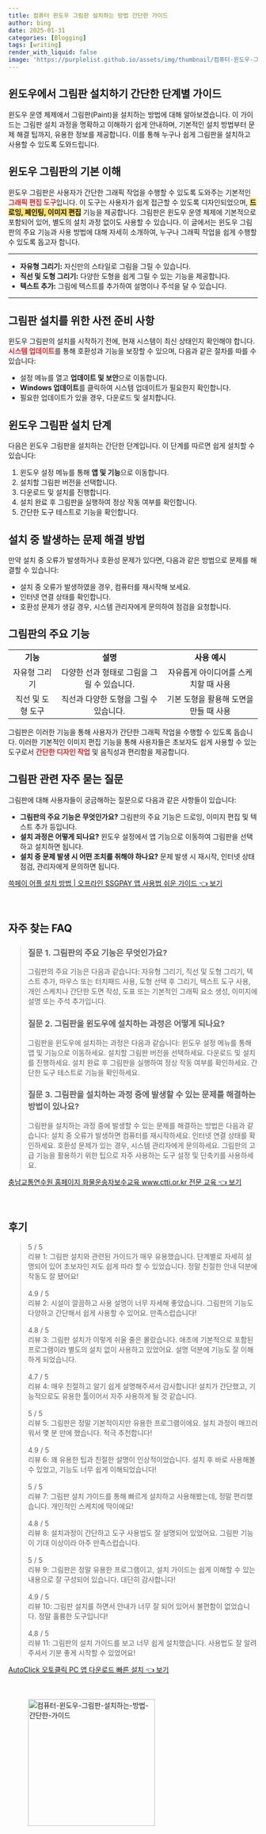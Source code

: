 ```yaml
---
title: 컴퓨터 윈도우 그림판 설치하는 방법 간단한 가이드
author: bing
date: 2025-01-31
categories: [Blogging]
tags: [writing]
render_with_liquid: false
image: 'https://purplelist.github.io/assets/img/thumbnail/컴퓨터-윈도우-그림판-설치하는-방법-간단한-가이드.webp'
---
```



<h2 id='그림판_설치_가이드'>윈도우에서 그림판 설치하기 간단한 단계별 가이드</h2>

<p>윈도우 운영 체제에서 그림판(Paint)을 설치하는 방법에 대해 알아보겠습니다. 이 가이드는 그림판 설치 과정을 명확하고 이해하기 쉽게 안내하며, 기본적인 설치 방법부터 문제 해결 팁까지, 유용한 정보를 제공합니다. 이를 통해 누구나 쉽게 그림판을 설치하고 사용할 수 있도록 도와드립니다.</p>

<h2 id='그림판_기본_소개'>윈도우 그림판의 기본 이해</h2>

<p>윈도우 그림판은 사용자가 간단한 그래픽 작업을 수행할 수 있도록 도와주는 기본적인 <b><span style="color: #ee2323;">그래픽 편집 도구</span></b>입니다. 이 도구는 사용자가 쉽게 접근할 수 있도록 디자인되었으며, <b><span style="background-color: #ffe066;">드로잉, 페인팅, 이미지 편집</span></b> 기능을 제공합니다. 그림판은 윈도우 운영 체제에 기본적으로 포함되어 있어, 별도의 설치 과정 없이도 사용할 수 있습니다. 이 글에서는 윈도우 그림판의 주요 기능과 사용 방법에 대해 자세히 소개하여, 누구나 그래픽 작업을 쉽게 수행할 수 있도록 돕고자 합니다.</p>

<hr />

<ul>
    <li><b>자유형 그리기:</b> 자신만의 스타일로 그림을 그릴 수 있습니다.</li>
    <li><b>직선 및 도형 그리기:</b> 다양한 도형을 쉽게 그릴 수 있는 기능을 제공합니다.</li>
    <li><b>텍스트 추가:</b> 그림에 텍스트를 추가하여 설명이나 주석을 달 수 있습니다.</li>
</ul>

<hr />

<h2 id='그림판_설치_사전_준비'>그림판 설치를 위한 사전 준비 사항</h2>

<p>윈도우 그림판의 설치를 시작하기 전에, 현재 시스템이 최신 상태인지 확인해야 합니다. <b><span style="color: #ee2323;">시스템 업데이트</span></b>를 통해 호환성과 기능을 보장할 수 있으며, 다음과 같은 절차를 따를 수 있습니다:</p>

<ul>
    <li>설정 메뉴를 열고 <b>업데이트 및 보안</b>으로 이동합니다.</li>
    <li><b>Windows 업데이트</b>를 클릭하여 시스템 업데이트가 필요한지 확인합니다.</li>
    <li>필요한 업데이트가 있을 경우, 다운로드 및 설치합니다.</li>
</ul>

<h2 id='그림판_설치_단계'>윈도우 그림판 설치 단계</h2>

<p>다음은 윈도우 그림판을 설치하는 간단한 단계입니다. 이 단계를 따르면 쉽게 설치할 수 있습니다:</p>

<ol>
    <li>윈도우 설정 메뉴를 통해 <b>앱 및 기능</b>으로 이동합니다.</li>
    <li>설치할 그림판 버전을 선택합니다.</li>
    <li>다운로드 및 설치를 진행합니다.</li>
    <li>설치 완료 후 그림판을 실행하여 정상 작동 여부를 확인합니다.</li>
    <li>간단한 도구 테스트로 기능을 확인합니다.</li>
</ol>

<h2 id='설치_문제_해결'>설치 중 발생하는 문제 해결 방법</h2>

<p>만약 설치 중 오류가 발생하거나 호환성 문제가 있다면, 다음과 같은 방법으로 문제를 해결할 수 있습니다:</p>

<ul>
    <li>설치 중 오류가 발생하였을 경우, 컴퓨터를 재시작해 보세요.</li>
    <li>인터넷 연결 상태를 확인합니다.</li>
    <li>호환성 문제가 생길 경우, 시스템 관리자에게 문의하여 점검을 요청합니다.</li>
</ul>

<h2 id='그림판_기능과_도구'>그림판의 주요 기능</h2>

<table>
    <tr>
        <td style="text-align: center; height: 17px;"><b>기능</b></td>
        <td style="text-align: center; height: 17px;"><b>설명</b></td>
        <td style="text-align: center; height: 17px;"><b>사용 예시</b></td>
    </tr>
    <tr>
        <td style="text-align: center; height: 17px;">자유형 그리기</td>
        <td style="text-align: center; height: 17px;">다양한 선과 형태로 그림을 그릴 수 있습니다.</td>
        <td style="text-align: center; height: 17px;">자유롭게 아이디어를 스케치할 때 사용</td>
    </tr>
    <tr>
        <td style="text-align: center; height: 17px;">직선 및 도형 도구</td>
        <td style="text-align: center; height: 17px;">직선과 다양한 도형을 그릴 수 있습니다.</td>
        <td style="text-align: center; height: 17px;">기본 도형을 활용해 도면을 만들 때 사용</td>
    </tr>
</table>

<p>그림판은 이러한 기능을 통해 사용자가 간단한 그래픽 작업을 수행할 수 있도록 돕습니다. 이러한 기본적인 이미지 편집 기능을 통해 사용자들은 초보자도 쉽게 사용할 수 있는 도구로서 <b><span style="color: #ee2323;">간단한 디자인 작업</span></b> 및 음직성과 편리함을 제공합니다.</p>

<h2 id='자주_묻는_질문'>그림판 관련 자주 묻는 질문</h2>

<p>그림판에 대해 사용자들이 궁금해하는 질문으로 다음과 같은 사항들이 있습니다:</p>

<ul>
    <li><b>그림판의 주요 기능은 무엇인가요?</b> 그림판의 주요 기능은 드로잉, 이미지 편집 및 텍스트 추가 등입니다.</li>
    <li><b>설치 과정은 어떻게 되나요?</b> 윈도우 설정에서 앱 기능으로 이동하여 그림판을 선택하고 설치하면 됩니다.</li>
    <li><b>설치 중 문제 발생 시 어떤 조치를 취해야 하나요?</b> 문제 발생 시 재시작, 인터넷 상태 점검, 관리자에게 문의하면 됩니다.</li>
</ul>


<p><a class="click-button" title="쓱페이 어플 설치 방법 | 오프라인 SSGPAY 앱 사용법 쉬운 가이드" href="https://purplelist.github.io/posts/%EC%93%B1%ED%8E%98%EC%9D%B4-%EC%96%B4%ED%94%8C-%EC%84%A4%EC%B9%98-%EB%B0%A9%EB%B2%95-%EC%98%A4%ED%94%84%EB%9D%BC%EC%9D%B8-SSGPAY-%EC%95%B1-%EC%82%AC%EC%9A%A9%EB%B2%95-%EC%89%AC%EC%9A%B4-%EA%B0%80%EC%9D%B4%EB%93%9C/" rel="dofollow">쓱페이 어플 설치 방법 | 오프라인 SSGPAY 앱 사용법 쉬운 가이드 👈 보기</a></p><br>
<h2 id='자주_찾는_FAQ'>자주 찾는 FAQ</h2>
<div itemscope="" itemtype="https://schema.org/FAQPage"> 
<blockquote> 
<div itemscope="" itemprop="mainEntity" itemtype="https://schema.org/Question"> 
<h3 itemprop="name">질문 1. 그림판의 주요 기능은 무엇인가요?</h3> 
<div itemscope="" itemprop="acceptedAnswer" itemtype="https://schema.org/Answer"> 
<span itemprop="text"> 
<p>그림판의 주요 기능은 다음과 같습니다: 자유형 그리기, 직선 및 도형 그리기, 텍스트 추가, 마우스 또는 터치패드 사용, 도형 선택 후 그리기, 텍스트 도구 사용, 개인 스케치나 간단한 도면 작성, 도표 또는 기본적인 그래픽 요소 생성, 이미지에 설명 또는 주석 추가입니다.</p> 
</span> 
</div> 
</div> 
<div itemscope="" itemprop="mainEntity" itemtype="https://schema.org/Question"> 
<h3 itemprop="name">질문 2. 그림판을 윈도우에 설치하는 과정은 어떻게 되나요?</h3> 
<div itemscope="" itemprop="acceptedAnswer" itemtype="https://schema.org/Answer"> 
<span itemprop="text"> 
<p>그림판을 윈도우에 설치하는 과정은 다음과 같습니다: 윈도우 설정 메뉴를 통해 앱 및 기능으로 이동하세요. 설치할 그림판 버전을 선택하세요. 다운로드 및 설치를 진행하세요. 설치 완료 후 그림판을 실행하여 정상 작동 여부를 확인하세요. 간단한 도구 테스트로 기능을 확인하세요.</p> 
</span> 
</div> 
</div> 
<div itemscope="" itemprop="mainEntity" itemtype="https://schema.org/Question"> 
<h3 itemprop="name">질문 3. 그림판을 설치하는 과정 중에 발생할 수 있는 문제를 해결하는 방법이 있나요?</h3> 
<div itemscope="" itemprop="acceptedAnswer" itemtype="https://schema.org/Answer"> 
<span itemprop="text"> 
<p>그림판을 설치하는 과정 중에 발생할 수 있는 문제를 해결하는 방법은 다음과 같습니다: 설치 중 오류가 발생하면 컴퓨터를 재시작하세요. 인터넷 연결 상태를 확인하세요. 호환성 문제가 있는 경우, 시스템 관리자에게 문의하세요. 그림판의 고급 기능을 활용하기 위한 팁으로 자주 사용하는 도구 설정 및 단축키를 사용하세요.</p> 
</span> 
</div> 
</div> 
</blockquote> 
</div>
<p><a class="click-button" title="충남교통연수원 홈페이지 화물운송자보수교육 www.ctti.or.kr 전문 교육" href="https://purplelist.github.io/posts/%EC%B6%A9%EB%82%A8%EA%B5%90%ED%86%B5%EC%97%B0%EC%88%98%EC%9B%90-%ED%99%88%ED%8E%98%EC%9D%B4%EC%A7%80-%ED%99%94%EB%AC%BC%EC%9A%B4%EC%86%A1%EC%9E%90%EB%B3%B4%EC%88%98%EA%B5%90%EC%9C%A1-www.ctti.or.kr-%EC%A0%84%EB%AC%B8-%EA%B5%90%EC%9C%A1/" rel="dofollow">충남교통연수원 홈페이지 화물운송자보수교육 www.ctti.or.kr 전문 교육 👈 보기</a></p><br>
<h2 id='후기'>후기</h2>
<div itemscope itemtype="https://schema.org/Product">
  <blockquote>
  <div itemprop="review" itemscope itemtype="https://schema.org/Review">
      <div itemprop="reviewRating" itemscope itemtype="https://schema.org/Rating"> <span itemprop="ratingValue">5</span> / <span itemprop="bestRating">5</span> </div>
      <span itemprop="reviewBody">리뷰 1: 그림판 설치와 관련된 가이드가 매우 유용했습니다. 단계별로 자세히 설명되어 있어 초보자인 저도 쉽게 따라 할 수 있었습니다. 정말 친절한 안내 덕분에 작동도 잘 됐어요!</span>
  </div>
  <br>
  <div itemprop="review" itemscope itemtype="https://schema.org/Review">
      <div itemprop="reviewRating" itemscope itemtype="https://schema.org/Rating"> <span itemprop="ratingValue">4.9</span> / <span itemprop="bestRating">5</span> </div>
      <span itemprop="reviewBody">리뷰 2: 시설이 깔끔하고 사용 설명이 너무 자세해 좋았습니다. 그림판의 기능도 다양하고 간단해서 쉽게 사용할 수 있어요. 만족스럽습니다!</span>
  </div>
  <br>
  <div itemprop="review" itemscope itemtype="https://schema.org/Review">
      <div itemprop="reviewRating" itemscope itemtype="https://schema.org/Rating"> <span itemprop="ratingValue">4.8</span> / <span itemprop="bestRating">5</span> </div>
      <span itemprop="reviewBody">리뷰 3: 그림판 설치가 이렇게 쉬울 줄은 몰랐습니다. 애초에 기본적으로 포함된 프로그램이라 별도의 설치 없이 사용하고 있었어요. 설명 덕분에 기능도 잘 이해하게 되었습니다.</span>
  </div>
  <br>
  <div itemprop="review" itemscope itemtype="https://schema.org/Review">
      <div itemprop="reviewRating" itemscope itemtype="https://schema.org/Rating"> <span itemprop="ratingValue">4.7</span> / <span itemprop="bestRating">5</span> </div>
      <span itemprop="reviewBody">리뷰 4: 매우 친절하고 알기 쉽게 설명해주셔서 감사합니다! 설치가 간단했고, 기능적으로도 유용한 툴이어서 자주 사용하게 될 것 같습니다.</span>
  </div>
  <br>
  <div itemprop="review" itemscope itemtype="https://schema.org/Review">
      <div itemprop="reviewRating" itemscope itemtype="https://schema.org/Rating"> <span itemprop="ratingValue">5</span> / <span itemprop="bestRating">5</span> </div>
      <span itemprop="reviewBody">리뷰 5: 그림판은 정말 기본적이지만 유용한 프로그램이에요. 설치 과정이 매끄러워서 몇 분 만에 했습니다. 적극 추천합니다!</span>
  </div>
  <br>
  <div itemprop="review" itemscope itemtype="https://schema.org/Review">
      <div itemprop="reviewRating" itemscope itemtype="https://schema.org/Rating"> <span itemprop="ratingValue">4.9</span> / <span itemprop="bestRating">5</span> </div>
      <span itemprop="reviewBody">리뷰 6: 꽤 유용한 팁과 친절한 설명이 인상적이었습니다. 설치 후 바로 사용해볼 수 있었고, 기능도 너무 쉽게 이해되었습니다!</span>
  </div>
  <br>
  <div itemprop="review" itemscope itemtype="https://schema.org/Review">
      <div itemprop="reviewRating" itemscope itemtype="https://schema.org/Rating"> <span itemprop="ratingValue">5</span> / <span itemprop="bestRating">5</span> </div>
      <span itemprop="reviewBody">리뷰 7: 그림판 설치 가이드를 통해 빠르게 설치하고 사용해봤는데, 정말 편리했습니다. 개인적인 스케치에 딱이에요!</span>
  </div>
  <br>
  <div itemprop="review" itemscope itemtype="https://schema.org/Review">
      <div itemprop="reviewRating" itemscope itemtype="https://schema.org/Rating"> <span itemprop="ratingValue">4.8</span> / <span itemprop="bestRating">5</span> </div>
      <span itemprop="reviewBody">리뷰 8: 설치과정이 간단하고 도구 사용법도 잘 설명되어 있었어요. 그림판 기능이 기대 이상이라 아주 만족스럽습니다.</span>
  </div>
  <br>
  <div itemprop="review" itemscope itemtype="https://schema.org/Review">
      <div itemprop="reviewRating" itemscope itemtype="https://schema.org/Rating"> <span itemprop="ratingValue">5</span> / <span itemprop="bestRating">5</span> </div>
      <span itemprop="reviewBody">리뷰 9: 그림판은 정말 유용한 프로그램이고, 설치 가이드는 쉽게 이해할 수 있는 내용으로 잘 구성되어 있습니다. 대단히 감사합니다!</span>
  </div>
  <br>
  <div itemprop="review" itemscope itemtype="https://schema.org/Review">
      <div itemprop="reviewRating" itemscope itemtype="https://schema.org/Rating"> <span itemprop="ratingValue">4.9</span> / <span itemprop="bestRating">5</span> </div>
      <span itemprop="reviewBody">리뷰 10: 그림판 설치를 하면서 안내가 너무 잘 되어 있어서 불편함이 없었습니다. 정말 훌륭한 도구입니다!</span>
  </div>
  <br>
  <div itemprop="review" itemscope itemtype="https://schema.org/Review">
      <div itemprop="reviewRating" itemscope itemtype="https://schema.org/Rating"> <span itemprop="ratingValue">4.8</span> / <span itemprop="bestRating">5</span> </div>
      <span itemprop="reviewBody">리뷰 11: 그림판의 설치 가이드를 보고 너무 쉽게 설치했습니다. 사용법도 잘 알려주셔서 기분 좋게 시작할 수 있었어요!</span>
  </div>
  </blockquote>
</div>
<p><a class="click-button" title="AutoClick 오토클릭 PC 앱 다운로드 빠른 설치" href="https://purplelist.github.io/posts/AutoClick-%EC%98%A4%ED%86%A0%ED%81%B4%EB%A6%AD-PC-%EC%95%B1-%EB%8B%A4%EC%9A%B4%EB%A1%9C%EB%93%9C-%EB%B9%A0%EB%A5%B8-%EC%84%A4%EC%B9%98/" rel="dofollow">AutoClick 오토클릭 PC 앱 다운로드 빠른 설치 👈 보기</a></p><br>
<figure class="image"><img src="https://purplelist.github.io/assets/img/thumbnail/컴퓨터-윈도우-그림판-설치하는-방법-간단한-가이드.webp" alt="컴퓨터-윈도우-그림판-설치하는-방법-간단한-가이드" width="256" height="256"></figure>